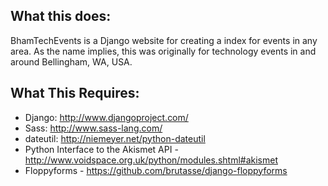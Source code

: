 What this does:
---------------
BhamTechEvents is a Django website for creating a index for events in any area. As the name implies, this was originally for technology events in and around Bellingham, WA, USA.

What This Requires:
-------------------

- Django: http://www.djangoproject.com/
- Sass: http://www.sass-lang.com/
- dateutil: http://niemeyer.net/python-dateutil
- Python Interface to the Akismet API - http://www.voidspace.org.uk/python/modules.shtml#akismet
- Floppyforms - https://github.com/brutasse/django-floppyforms